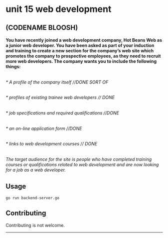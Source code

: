 # unit 15 web development
## (CODENAME BLOOSH)


#### You have recently joined a web development company, Hot Beans Web as a junior web developer. You have been asked as part of your induction and training to create a new section for the company’s web site which promotes the company to prospective employees, as they need to recruit more web developers. The company wants you to include the following things: 
###### 
###### * 	A profile of the company itself //DONE SORT OF
###### * 	profiles of existing trainee web developers // DONE
###### * 	job specifications and required qualifications  //DONE
###### *    an on-line application form //DONE
###### *    links to web development courses // DONE 

###### The target audience for the site is people who have completed training courses or qualifications related to web development and are now looking for a job as a web developer.


## Usage
```
go run backend-server.go 
```



## Contributing
Contributing is not welcome.







-----


